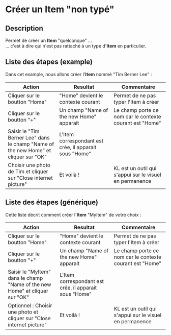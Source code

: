 Créer un Item "non typé"
==

Description
-
Permet de créer un __Item__ "quelconque" ...   
... c'est à dire qui n'est pas rattaché à un type d'__Item__ en particulier.

Liste des étapes (example)
-
Dans cet example, nous allons créer l'__Item__ nommé "Tim Berner Lee" :

<table>
    <thead>
        <tr>
            <th>Action</th>
            <th>Resultat</th>
            <th>Commentaire</th>
        </tr>
    </thead>
    <tbody>
        <tr>
            <td>Cliquer sur le boutton "Home"</td>
            <td>"Home" devient le contexte courant</td>
            <td>Permet de ne pas typer l'Item à créer</td>
        </tr>
        <tr>
            <td>Cliquer sur le boutton "+"</td>
            <td>Un champ "Name of the new Home" apparait</td>
            <td>Le champ porte ce nom car le contexte courant est "Home"</td>
        </tr>
        <tr>
            <td>Saisir le "Tim Berner Lee" dans le champ "Name of the new Home" et cliquer sur "OK"</td>
            <td>L'Item correspondant est crée, il apparait sous "Home"</td>
            <td></td>
        </tr>
       <tr>
            <td>Choisir une photo de Tim et cliquer sur "Close internet picture"</td>
            <td>Et voilà !</td>
            <td>KL est un outil qui s'appui sur le visuel en permanence</td>
        </tr>
    </tbody>
</table>

Liste des étapes (générique)
-

Cette liste décrit comment créer l'__Item__ "MyItem" de votre choix :

<table>
    <thead>
        <tr>
            <th>Action</th>
            <th>Resultat</th>
            <th>Commentaire</th>
        </tr>
    </thead>
    <tbody>
        <tr>
            <td>Cliquer sur le boutton "Home"</td>
            <td>"Home" devient le contexte courant</td>
            <td>Permet de ne pas typer l'Item à créer</td>
        </tr>
        <tr>
            <td>Cliquer sur le boutton "+"</td>
            <td>Un champ "Name of the new Home" apparait</td>
            <td>Le champ porte ce nom car le contexte courant est "Home"</td>
        </tr>
        <tr>
            <td>Saisir le "MyItem" dans le champ "Name of the new Home" et cliquer sur "OK"</td>
            <td>L'Item correspondant est crée, il apparait sous "Home"</td>
            <td></td>
        </tr>
       <tr>
            <td>Optionnel : Choisir une photo et cliquer sur "Close internet picture"</td>
            <td>Et voilà !</td>
            <td>KL est un outil qui s'appui sur le visuel en permanence</td>
        </tr>
    </tbody>
</table>
